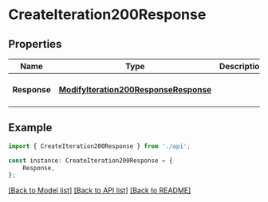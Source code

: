 # CreateIteration200Response


## Properties

Name | Type | Description | Notes
------------ | ------------- | ------------- | -------------
**Response** | [**ModifyIteration200ResponseResponse**](ModifyIteration200ResponseResponse.md) |  | [optional] [default to undefined]

## Example

```typescript
import { CreateIteration200Response } from './api';

const instance: CreateIteration200Response = {
    Response,
};
```

[[Back to Model list]](../README.md#documentation-for-models) [[Back to API list]](../README.md#documentation-for-api-endpoints) [[Back to README]](../README.md)
